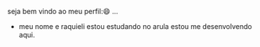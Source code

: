 seja bem vindo ao meu perfil:😄 ...
- meu nome e raquieli
estou estudando no arula
estou me desenvolvendo aqui.


